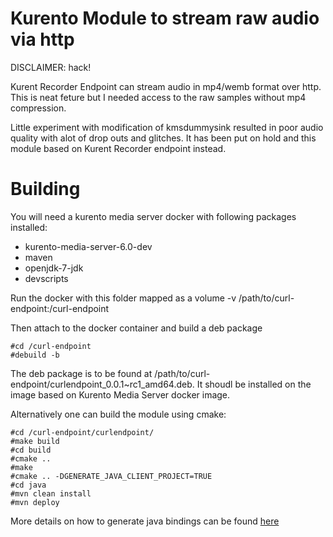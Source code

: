 # Kurento Module to stream raw audio via http

DISCLAIMER: hack!

Kurent Recorder Endpoint can stream audio in mp4/wemb format over
http. This is neat feture but I needed access to the raw samples
without mp4 compression.

Little experiment with modification of kmsdummysink resulted in poor
audio quality with alot of drop outs and glitches. It has been put
on hold and this module based on Kurent Recorder endpoint instead.

# Building

You will need a kurento media server docker with following packages
installed:
* kurento-media-server-6.0-dev
* maven
* openjdk-7-jdk
* devscripts

Run the docker with this folder mapped as a volume
-v /path/to/curl-endpoint:/curl-endpoint

Then attach to the docker container and build a deb package
```
#cd /curl-endpoint
#debuild -b
```
The deb package is to be found at /path/to/curl-endpoint/curlendpoint_0.0.1~rc1_amd64.deb.
It shoudl be installed on the image based on Kurento Media Server docker image.

Alternatively one can build the module using cmake:
```
#cd /curl-endpoint/curlendpoint/
#make build
#cd build
#cmake ..
#make
#cmake .. -DGENERATE_JAVA_CLIENT_PROJECT=TRUE
#cd java
#mvn clean install
#mvn deploy
```
More details on how to generate java bindings can be found [here](http://doc-kurento.readthedocs.io/en/stable/mastering/develop_kurento_modules.html)


